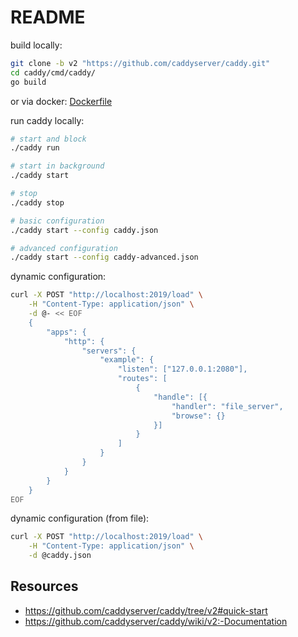 # README

build locally:
```bash
git clone -b v2 "https://github.com/caddyserver/caddy.git"
cd caddy/cmd/caddy/
go build
```

or via docker:
[Dockerfile](Dockerfile)

run caddy locally:
```bash
# start and block
./caddy run

# start in background
./caddy start

# stop
./caddy stop

# basic configuration
./caddy start --config caddy.json

# advanced configuration
./caddy start --config caddy-advanced.json
```

dynamic configuration:
```bash
curl -X POST "http://localhost:2019/load" \
    -H "Content-Type: application/json" \
    -d @- << EOF
    {
        "apps": {
            "http": {
                "servers": {
                    "example": {
                        "listen": ["127.0.0.1:2080"],
                        "routes": [
                            {
                                "handle": [{
                                    "handler": "file_server",
                                    "browse": {}
                                }]
                            }
                        ]
                    }
                }
            }
        }
    }
EOF
```

dynamic configuration (from file):
```bash
curl -X POST "http://localhost:2019/load" \
    -H "Content-Type: application/json" \
    -d @caddy.json
```

## Resources
- https://github.com/caddyserver/caddy/tree/v2#quick-start
- https://github.com/caddyserver/caddy/wiki/v2:-Documentation
